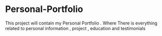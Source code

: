 # Personal-Portfolio
This project will contain my Personal Portfolio . Where There is everything related to personal information , project , education and testimonials
